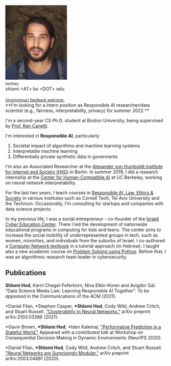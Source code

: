 <img class="profile-photo" src="static/images/profile.png" />

<div class="contact">
    <small>he/they</small>
    <br />
    <i class="fas fa-envelope fa-2x"></i> shlomi &lt;AT&gt; bu &lt;DOT&gt; edu
    <br />
    <a href="https://scholar.google.com/citations?user=s_WPt74AAAAJ"><i class="ai ai-google-scholar-square ai-2x"></i></a>
    <a href="https://www.linkedin.com/in/shlomi-hod/"><i class="fab fa-linkedin fa-2x"></i></a>
    <a href="https://github.com/shlomihod"><i class="fab fa-github fa-2x"></i></a>
    <br />
    <small><a href="https://www.admonymous.co/shlomi">(Anonymous) feedback welcome.</a></small>
</div>

<span style="text-align:center;">
**I'm looking for a intern position as Responsible AI researcher/data scientist (e.g., fairness, interpretability, privacy) for summer 2022.**
</span>

I'm a second-year CS Ph.D. student at Boston University, being supervised by [Prof. Ran Canetti](http://www.bu.edu/cs/profiles/ran-canetti/). 

I'm interested in **Responsible AI**, particularly:
1. Societal impact of algorithms and machine learning systems
2. Interpretable machine learning
3. Differentially private synthetic data in goverments

I'm also an Associated Researcher at the [Alexander von Humboldt Institute for Internet and Society (HIIG)](https://www.hiig.de/en/) in Berlin. In summer 2019, I did a research internship at the [Center for Human-Compatible AI](https://humancompatible.ai/) at UC Berkeley, working on neural network interpretability. 

For the last two years, I teach courses in [Responsible AI, Law, Ethics & Society](https://learn.responsibly.ai/) in various institutes such as Cornell Tech, Tel Aviv University and the Technion. Occasionally, I'm consulting for startups and companies with data science projects.

In my previous life, I was a social entrepreneur - co-founder of the [Israeli Cyber Education Center](https://cyber.org.il/about-us-eng/). There I led the development of nationwide educational programs in computing for kids and teens. The center aims to increase the social mobility of underrepresented groups in tech, such as women, minorities, and individuals from the suburbs of Israel. I co-authored a [Computer Network textbook](https://data.cyber.org.il/networks/networks.pdf) in a tutorial approach (in Hebrew).  I taught also a new academic course on [Problem Solving using Python](https://problemsolving.io/).
Before that, I was an algorithmic research team leader in cybersecurity.


## Publications

**Shlomi Hod**, Karni Chagal-Feferkorn, Niva Elkin-Koren and Avigdor Gal. "Data Science Meets Law: Learning Responsible AI Together". *To be appeared* in the Communications of the ACM (2021).

\*Daniel Filan, \*Stephen Casper, **\*Shlomi Hod**, Cody Wild, Andrew Critch, and Stuart Russell. ["Clusterability in Neural Networks."](https://arxiv.org/abs/2103.03386) arXiv preprint arXiv:2103.03386 (2021).

\*Gavin Brown, **\*Shlomi Hod**, \*Iden Kalemaj. ["Performative Prediction in a Stateful World."](https://arxiv.org/abs/2011.03885) Appeared with a *contributed talk* at Workshop on Consequential Decision Making
in Dynamic Environments (NeurIPS 2020).

\*Daniel Filan, **\*Shlomi Hod**, Cody Wild, Andrew Critch, and Stuart Russell. ["Neural Networks are Surprisingly Modular."](https://arxiv.org/abs/2003.04881) arXiv preprint arXiv:2003.04881 (2020).

